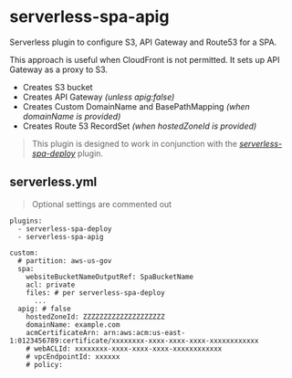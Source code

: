 # serverless-spa-apig

Serverless plugin to configure S3, API Gateway and Route53 for a SPA.

This approach is useful when CloudFront is not permitted. It sets up API Gateway as a proxy to S3.

* Creates S3 bucket
* Creates API Gateway _(unless apig:false)_
* Creates Custom DomainName and BasePathMapping _(when domainName is provided)_
* Creates Route 53 RecordSet _(when hostedZoneId is provided)_

> This plugin is designed to work in conjunction with the [_serverless-spa-deploy_](https://github.com/DanteInc/serverless-spa-deploy) plugin.

## serverless.yml

> Optional settings are commented out

```
plugins:
  - serverless-spa-deploy
  - serverless-spa-apig

custom:
  # partition: aws-us-gov
  spa:
    websiteBucketNameOutputRef: SpaBucketName
    acl: private
    files: # per serverless-spa-deploy
      ...
  apig: # false
    hostedZoneId: ZZZZZZZZZZZZZZZZZZZZ
    domainName: example.com
    acmCertificateArn: arn:aws:acm:us-east-1:0123456789:certificate/xxxxxxxx-xxxx-xxxx-xxxx-xxxxxxxxxxxx
    # webACLId: xxxxxxxx-xxxx-xxxx-xxxx-xxxxxxxxxxxx
    # vpcEndpointId: xxxxxx
    # policy:
```
